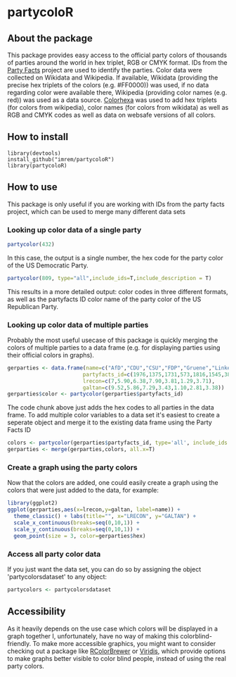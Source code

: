 partycoloR
================




About the package
-----------------
This package provides easy access to the official party colors of thousands of parties around the world in hex triplet, RGB or CMYK format. 
IDs from the [Party Facts](https://partyfacts.herokuapp.com) project  are used to identify the parties. Color data were collected on Wikidata and Wikipedia. If available, Wikidata (providing the precise hex triplets of the colors (e.g. #FF0000)) was used, if no data regarding color were available there, Wikipedia (providing color names (e.g. red)) was used as a data source. [Colorhexa](https://www.colorhexa.com) was used to add hex triplets (for colors from wikipedia), color names (for colors from wikidata) as well as RGB and CMYK codes as well as data on websafe versions of all colors. 


How to install
--------------

``` eval
library(devtools)
install_github("imrem/partycoloR")
library(partycoloR)
```


How to use
--------------

This package is only useful if you are working with IDs from the party facts project, which can be used to merge many different data sets

### Looking up color data of a single party
``` R
partycolor(432)
```
In this case, the output is a single number, the hex code for the party color of the US Democratic Party.

``` R
partycolor(809, type="all",include_ids=T,include_description = T)
```
This results in a more detailed output: color codes in three different formats, as well as the partyfacts ID color name of the party color of the US Republican Party.


### Looking up color data of multiple parties
Probably the most useful usecase of this package is quickly merging the colors of multiple parties to a data frame (e.g. for displaying parties using their official colors in graphs).

``` R
gerparties <- data.frame(name=c("AfD","CDU","CSU","FDP","Gruene","Linke","SPD"), 
                        partyfacts_id=c(1976,1375,1731,573,1816,1545,383),
                        lrecon=c(7,5.90,6.38,7.90,3.81,1.29,3.71),
                        galtan=c(9.52,5.86,7.29,3.43,1.10,2.81,3.38))
gerparties$color <- partycolor(gerparties$partyfacts_id)
```
The code chunk above just adds the hex codes to all parties in the data frame. To add multiple color variables to a data set it's easiest to create a seperate object and merge it to the existing data frame using the Party Facts ID
``` R
colors <- partycolor(gerparties$partyfacts_id, type='all', include_ids = TRUE, include_description = TRUE, include_source = TRUE)
gerparties <- merge(gerparties,colors, all.x=T)
```

### Create a graph using the party colors
Now that the colors are added, one could easily create a graph using the colors that were just added to the data, for example:
``` R
library(ggplot2)
ggplot(gerparties,aes(x=lrecon,y=galtan, label=name)) + 
  theme_classic() + labs(title="", x="LRECON", y="GALTAN") +
  scale_x_continuous(breaks=seq(0,10,1)) +
  scale_y_continuous(breaks=seq(0,10,1)) +
  geom_point(size = 3, color=gerparties$hex)
```

### Access all party color data
If you just want the data set, you can do so by assigning the object 'partycolorsdataset' to any object:
``` R
partycolors <- partycolorsdataset
```

Accessibility
--------------
As it heavily depends on the use case which colors will be displayed in a graph together I, unfortunately, have no way of making this colorblind-friendly. To make more accessible graphics, you might want to consider checking out a package like [RColorBrewer](https://cran.r-project.org/web/packages/RColorBrewer/index.html) or [Viridis](https://cran.r-project.org/web/packages/viridis/index.html), which provide options to make graphs better visible to color blind people, instead of using the real party colors.

